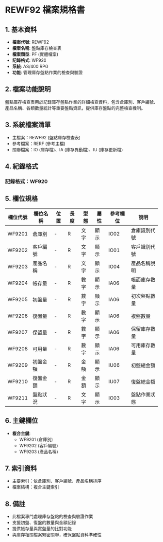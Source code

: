 # REWF92 檔案規格書

## 1. 基本資料
- **檔案代號**: REWF92
- **檔案名稱**: 盤點庫存檢查表
- **檔案類型**: PF (實體檔案)
- **記錄格式**: WF920
- **系統**: AS/400 RPG
- **功能**: 管理庫存盤點作業的檢查與驗證

## 2. 檔案功能說明
盤點庫存檢查表用於記錄庫存盤點作業的詳細檢查資料，包含倉庫別、客戶編號、產品名稱、各類數量統計等重要盤點資訊，提供庫存盤點的完整檢查機制。

## 3. 系統檔案清單
- 主檔案：REWF92 (盤點庫存檢查表)
- 參考檔案：RERF (參考主檔)
- 關聯檔案：IO (庫存檔)、IA (庫存異動檔)、IU (庫存更新檔)

## 4. 紀錄格式
### 記錄格式：WF920

## 5. 欄位規格

| 欄位代號 | 欄位名稱 | 位置 | 長度 | 型態 | 屬性 | 參考欄位 | 說明 |
|----------|----------|------|------|------|------|----------|------|
| WF9201 | 倉庫別 | - | R | 文字 | 顯示 | IO02 | 倉庫識別代號 |
| WF9202 | 客戶編號 | - | R | 文字 | 顯示 | IO01 | 客戶識別代號 |
| WF9203 | 產品名稱 | - | R | 文字 | 顯示 | IO04 | 產品名稱說明 |
| WF9204 | 帳存量 | - | R | 數字 | 顯示 | IA06 | 帳面庫存數量 |
| WF9205 | 初盤量 | - | R | 數字 | 顯示 | IA06 | 初次盤點數量 |
| WF9206 | 復盤量 | - | R | 數字 | 顯示 | IA06 | 複盤數量 |
| WF9207 | 保留量 | - | R | 數字 | 顯示 | IA06 | 保留庫存數量 |
| WF9208 | 可用量 | - | R | 數字 | 顯示 | IA06 | 可用庫存數量 |
| WF9209 | 初盤金額 | - | R | 金額 | 顯示 | IU06 | 初盤總金額 |
| WF9210 | 復盤金額 | - | R | 金額 | 顯示 | IU07 | 復盤總金額 |
| WF9211 | 盤點狀況 | - | R | 文字 | 顯示 | IO03 | 盤點作業狀態 |

## 6. 主鍵欄位
- **複合主鍵**:
  - WF9201 (倉庫別)
  - WF9202 (客戶編號)
  - WF9203 (產品名稱)

## 7. 索引資料
- 主要索引：依倉庫別、客戶編號、產品名稱排序
- 檔案結構：複合主鍵索引

## 8. 備註
- 此檔案專門處理庫存盤點的檢查與驗證作業
- 支援初盤、復盤的數量與金額記錄
- 提供帳存量與實盤量的比對功能
- 與庫存相關檔案緊密關聯，確保盤點資料準確性 